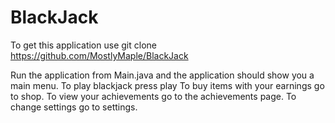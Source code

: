 # BlackJack

To get this application use git clone https://github.com/MostlyMaple/BlackJack

Run the application from Main.java and the application should show you a main menu.
To play blackjack press play
To buy items with your earnings go to shop.
To view your achievements go to the achievements page.
To change settings go to settings.
